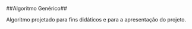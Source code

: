 ##Algoritmo Genérico##

Algoritmo projetado para fins didáticos e para a apresentação do projeto.




